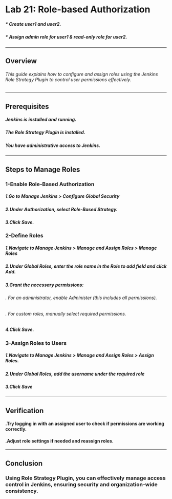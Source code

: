 # Lab 21: Role-based Authorization
##### * Create user1 and user2.
##### * Assign admin role for user1 & read-only role for user2.
--- 
## Overview
###### This guide explains how to configure and assign roles using the Jenkins Role Strategy Plugin to control user permissions effectively.
---
## Prerequisites
##### Jenkins is installed and running.
##### The Role Strategy Plugin is installed.
##### You have administrative access to Jenkins.
---
## Steps to Manage Roles
### 1-Enable Role-Based Authorization
##### 1.Go to Manage Jenkins > Configure Global Security
##### 2.Under Authorization, select Role-Based Strategy.
##### 3.Click Save.
### 2-Define Roles
##### 1.Navigate to Manage Jenkins > Manage and Assign Roles > Manage Roles
##### 2.Under Global Roles, enter the role name in the Role to add field and click Add.
##### 3.Grant the necessary permissions:
  ###### . For an administrator, enable Administer (this includes all permissions).
  ###### . For custom roles, manually select required permissions.

##### 4.Click Save.
### 3-Assign Roles to Users
##### 1.Navigate to Manage Jenkins > Manage and Assign Roles > Assign Roles.
##### 2.Under Global Roles, add the username under the required role
##### 3.Click Save
---
## Verification
#### .Try logging in with an assigned user to check if permissions are working correctly.
#### .Adjust role settings if needed and reassign roles.
---
## Conclusion
### Using Role Strategy Plugin, you can effectively manage access control in Jenkins, ensuring security and organization-wide consistency.





  




